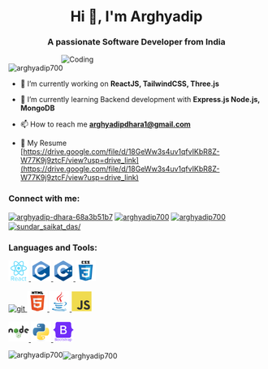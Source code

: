 <h1 align="center">Hi 👋, I'm Arghyadip</h1>
<h3 align="center">A passionate Software Developer from India</h3>
<img align="right" alt="Coding" width="400" src="https://i.pinimg.com/originals/ef/16/e4/ef16e4e68b0d3cb81e6bb8a8c3258d7e.gif">

<p align="left"> <img src="https://komarev.com/ghpvc/?username=arghyadip700&label=Profile%20views&color=0e75b6&style=flat" alt="arghyadip700" /> </p>

- 🔭 I’m currently working on **ReactJS, TailwindCSS, Three.js**

- 🌱 I’m currently learning Backend development with **Express.js Node.js, MongoDB**

- 📫 How to reach me **arghyadipdhara1@gmail.com**

- 📄 My Resume [https://drive.google.com/file/d/18GeWw3s4uv1qfvIKbR8Z-W77K9j9ztcF/view?usp=drive_link](https://drive.google.com/file/d/18GeWw3s4uv1qfvIKbR8Z-W77K9j9ztcF/view?usp=drive_link)

<h3 align="left">Connect with me:</h3>
<p align="left">
<a href="https://linkedin.com/in/arghyadip-dhara-68a3b51b7" target="blank"><img align="center" src="https://raw.githubusercontent.com/rahuldkjain/github-profile-readme-generator/master/src/images/icons/Social/linked-in-alt.svg" alt="arghyadip-dhara-68a3b51b7" height="30" width="40" /></a>
<a href="https://www.codechef.com/users/arghyadip700" target="blank"><img align="center" src="https://cdn.jsdelivr.net/npm/simple-icons@3.1.0/icons/codechef.svg" alt="arghyadip700" height="30" width="40" /></a>
<a href="https://www.leetcode.com/arghyadip700" target="blank"><img align="center" src="https://raw.githubusercontent.com/rahuldkjain/github-profile-readme-generator/master/src/images/icons/Social/leet-code.svg" alt="arghyadip700" height="30" width="40" /></a>
<a href="https://www.instagram.com/arghyadip700/" target="blank"><img align="center" src="https://raw.githubusercontent.com/rahuldkjain/github-profile-readme-generator/master/src/images/icons/Social/instagram.svg" alt="sundar_saikat_das/" height="30" width="40" /></a>
</p>

<h3 align="left">Languages and Tools:</h3>
<p align="left"> 
<a href="https://reactjs.org/" target="_blank" rel="noreferrer"> <img src="https://raw.githubusercontent.com/devicons/devicon/master/icons/react/react-original-wordmark.svg" alt="react" width="40" height="40"/> </a>
<a href="https://www.cprogramming.com/" target="_blank" rel="noreferrer"> <img src="https://raw.githubusercontent.com/devicons/devicon/master/icons/c/c-original.svg" alt="c" width="40" height="40"/> </a> 
<a href="https://www.w3schools.com/cpp/" target="_blank" rel="noreferrer"> <img src="https://raw.githubusercontent.com/devicons/devicon/master/icons/cplusplus/cplusplus-original.svg" alt="cplusplus" width="40" height="40"/> </a>
<a href="https://www.w3schools.com/css/" target="_blank" rel="noreferrer"> <img src="https://raw.githubusercontent.com/devicons/devicon/master/icons/css3/css3-original-wordmark.svg" alt="css3" width="40" height="40"/> </a>  
<br></br>
<a href="https://git-scm.com/" target="_blank" rel="noreferrer"> <img src="https://www.vectorlogo.zone/logos/git-scm/git-scm-icon.svg" alt="git" width="40" height="40"/> </a> 
<a href="https://www.w3.org/html/" target="_blank" rel="noreferrer"> <img src="https://raw.githubusercontent.com/devicons/devicon/master/icons/html5/html5-original-wordmark.svg" alt="html5" width="40" height="40"/> </a>
<a href="https://www.java.com" target="_blank" rel="noreferrer"> <img src="https://raw.githubusercontent.com/devicons/devicon/master/icons/java/java-original.svg" alt="java" width="40" height="40"/> </a> 
<a href="https://developer.mozilla.org/en-US/docs/Web/JavaScript" target="_blank" rel="noreferrer"> <img src="https://raw.githubusercontent.com/devicons/devicon/master/icons/javascript/javascript-original.svg" alt="javascript" width="40" height="40"/> </a>
<br></br>
<a href="https://nodejs.org" target="_blank" rel="noreferrer"> <img src="https://raw.githubusercontent.com/devicons/devicon/master/icons/nodejs/nodejs-original-wordmark.svg" alt="nodejs" width="40" height="40"/> </a> 
<a href="https://www.python.org" target="_blank" rel="noreferrer"> <img src="https://raw.githubusercontent.com/devicons/devicon/master/icons/python/python-original.svg" alt="python" width="40" height="40"/> </a> 
<a href="https://getbootstrap.com" target="_blank" rel="noreferrer"> <img src="https://raw.githubusercontent.com/devicons/devicon/master/icons/bootstrap/bootstrap-plain-wordmark.svg" alt="bootstrap" width="40" height="40"/> </a>

</p>

<p><img align="left" src="https://github-readme-stats.vercel.app/api/top-langs?username=arghyadip700&show_icons=true&locale=en&layout=compact" alt="arghyadip700" /></p>

<!--<p>&nbsp;<img align="center" src="https://github-readme-stats.vercel.app/api?username=arghyadip700&show_icons=true&locale=en" alt="arghyadip700" /></p>-->

<p><img align="center" src="https://github-readme-streak-stats.herokuapp.com/?user=arghyadip700&" alt="arghyadip700" /></p>


